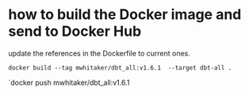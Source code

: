 # how to build the Docker image and send to Docker Hub

update the references in the Dockerfile to current ones.

`docker build --tag mwhitaker/dbt_all:v1.6.1  --target dbt-all .`

`docker push mwhitaker/dbt_all:v1.6.1

